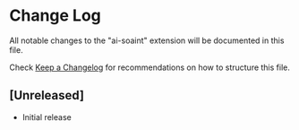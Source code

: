 # Change Log

All notable changes to the "ai-soaint" extension will be documented in this file.

Check [Keep a Changelog](http://keepachangelog.com/) for recommendations on how to structure this file.

## [Unreleased]

- Initial release